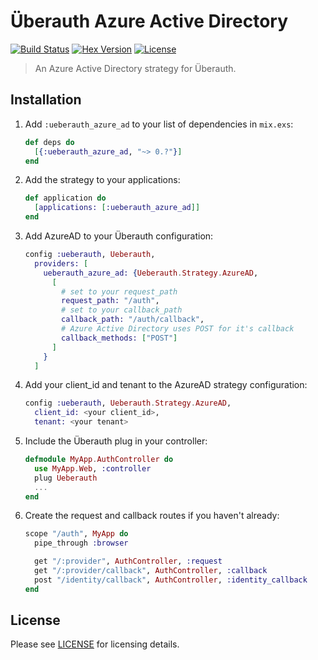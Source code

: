 # Überauth Azure Active Directory
[![Build Status][travis-img]][travis] [![Hex Version][hex-img]][hex] [![License][license-img]][license]

[travis-img]: https://travis-ci.org/whossname/ueberauth_identity.svg?branch=master
[travis]: https://travis-ci.org/whossname/ueberauth_azure_ad
[hex-img]: https://img.shields.io/hexpm/v/ueberauth_azure_ad.svg
[hex]: https://hex.pm/packages/ueberauth_azure_ad
[license-img]: http://img.shields.io/badge/license-MIT-brightgreen.svg
[license]: http://opensource.org/licenses/MIT

> An Azure Active Directory strategy for Überauth.

## Installation

1. Add `:ueberauth_azure_ad` to your list of dependencies in `mix.exs`:

    ```elixir
    def deps do
      [{:ueberauth_azure_ad, "~> 0.?"}]
    end
    ```

1. Add the strategy to your applications:

    ```elixir
    def application do
      [applications: [:ueberauth_azure_ad]]
    end
    ```

1. Add AzureAD to your Überauth configuration:

    ```elixir
    config :ueberauth, Ueberauth,
      providers: [
        ueberauth_azure_ad: {Ueberauth.Strategy.AzureAD,
          [
            # set to your request_path
            request_path: "/auth",
            # set to your callback_path
            callback_path: "/auth/callback",
            # Azure Active Directory uses POST for it's callback
            callback_methods: ["POST"]
          ]
        }
      ]
    ```

1. Add your client_id and tenant to the AzureAD strategy configuration:

    ```elixir
    config :ueberauth, Ueberauth.Strategy.AzureAD,
      client_id: <your client_id>,
      tenant: <your tenant>
    ```

1.  Include the Überauth plug in your controller:

    ```elixir
    defmodule MyApp.AuthController do
      use MyApp.Web, :controller
      plug Ueberauth
      ...
    end
    ```

1.  Create the request and callback routes if you haven't already:

    ```elixir
    scope "/auth", MyApp do
      pipe_through :browser

      get "/:provider", AuthController, :request
      get "/:provider/callback", AuthController, :callback
      post "/identity/callback", AuthController, :identity_callback
    end
    ```

## License

Please see [LICENSE](https://github.com/whossname/ueberauth_azure_ad/blob/master/LICENSE.md) for licensing details.
